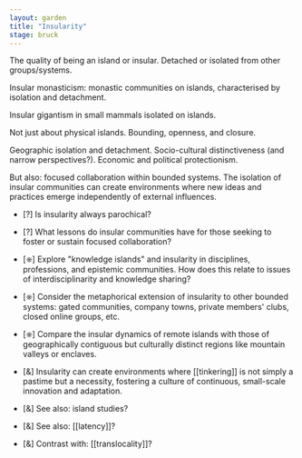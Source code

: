 ```yaml
---  
layout: garden
title: "Insularity"
stage: bruck
---
```


The quality of being an island or insular. Detached or isolated from other groups/systems.

Insular monasticism: monastic communities on islands, characterised by isolation and detachment.

Insular gigantism in small mammals isolated on islands.

Not just about physical islands. Bounding, openness, and closure.

Geographic isolation and detachment. Socio-cultural distinctiveness (and narrow perspectives?). Economic and political protectionism.

But also: focused collaboration within bounded systems. The isolation of insular communities can create environments where new ideas and practices emerge independently of external influences.

- [?] Is insularity always parochical?
- [?] What lessons do insular communities have for those seeking to foster or sustain focused collaboration?
- [⎈] Explore "knowledge islands" and insularity in disciplines, professions, and epistemic communities. How does this relate to issues of interdisciplinarity and knowledge sharing?
- [⎈] Consider the metaphorical extension of insularity to other bounded systems: gated communities, company towns, private members' clubs, closed online groups, etc.
- [⎈] Compare the insular dynamics of remote islands with those of geographically contiguous but culturally distinct regions like mountain valleys or enclaves.

- [&] Insularity can create environments where [[tinkering]] is not simply a pastime but a necessity, fostering a culture of continuous, small-scale innovation and adaptation.
- [&] See also: island studies?
- [&] See also: [[latency]]?
- [&] Contrast with: [[translocality]]?